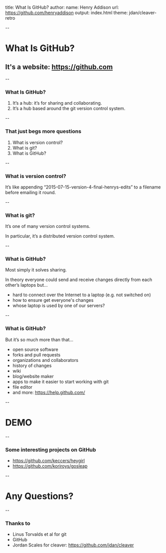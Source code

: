title: What Is GitHub?
author:
    name: Henry Addison
    url: https://github.com/henryaddison
output: index.html
theme: jdan/cleaver-retro

--

# What Is GitHub?

## It's a website: https://github.com

--

### What Is GitHub?

1. It’s a hub: it’s for sharing and collaborating.
2. It’s a hub based around the git version control system.

--

### That just begs more questions

1. What is version control?
1. What is git?
1. What is GitHub?

--

### What is version control?

It’s like appending “2015-07-15-version-4-final-henrys-edits” to a filename before emailing it round.

--

### What is git?

It’s one of many version control systems. 

In particular, it’s a distributed version control system.

--

### What is GitHub?

Most simply it solves sharing.

In theory everyone could send and receive changes directly from each other’s laptops but…
* hard to connect over the Internet to a laptop (e.g. not switched on)
* how to ensure get everyone's changes
* whose laptop is used by one of our servers?

--

### What is GitHub?

But it’s so much more than that…
* open source software
* forks and pull requests
* organizations and collaborators
* history of changes
* wiki
* blog/website maker
* apps to make it easier to start working with git
* file editor
* and more: https://help.github.com/

--

# DEMO

--

### Some interesting projects on GitHub

* https://github.com/keccers/heygirl
* https://github.com/koriroys/gosleap

--

# Any Questions?

--

### Thanks to

* Linus Torvalds et al for git
* GitHub
* Jordan Scales for cleaver: https://github.com/jdan/cleaver
